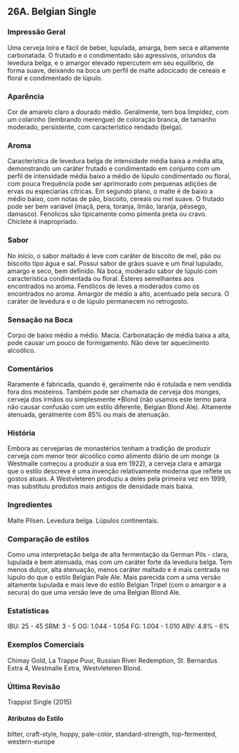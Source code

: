 ## 26A. Belgian Single

### Impressão Geral

Uma cerveja loira e fácil de beber, lupulada, amarga, bem seca e altamente carbonatada. O frutado e o condimentado são agressivos, oriundos da levedura belga, e o amargor elevado repercutem em seu equilíbrio, de forma suave, deixando na boca um perfil de malte adocicado de cereais e floral e condimentado de lúpulo.

### Aparência

Cor de amarelo claro a dourado médio. Geralmente, tem boa limpidez, com um colarinho (lembrando merengue) de coloração branca, de tamanho moderado, persistente, com característico rendado (belga).

### Aroma

Característica de levedura belga de intensidade média baixa a média alta, demonstrando um caráter frutado e condimentado em conjunto com um perfil de intensidade média baixo a médio de lúpulo condimentado ou floral, com pouca frequência pode ser aprimorado com pequenas adições de ervas ou especiarias cítricas. Em segundo plano, o malte é de baixo a médio baixo, com notas de pão, biscoito, cereais ou mel suave. O frutado pode ser bem variável (maçã, pera, toranja, limão, laranja, pêssego, damasco). Fenólicos são tipicamente como pimenta preta ou cravo. Chiclete é inapropriado.

### Sabor

No início, o sabor maltado é leve com caráter de biscoito de mel, pão ou biscoito tipo água e sal. Possui sabor de grãos suave e um final lupulado, amargo e seco, bem definido. Na boca, moderado sabor de lúpulo com característica condimentada ou floral. Ésteres semelhantes aos encontrados no aroma. Fenólicos de leves a moderados como os encontrados no aroma. Amargor de médio a alto, acentuado pela secura. O caráter de levedura e o de lúpulo permanecem no retrogosto.

### Sensação na Boca

Corpo de baixo médio a médio. Macia. Carbonatação de média baixa a alta, pode causar um pouco de formigamento. Não deve ter aquecimento alcoólico.

### Comentários

Raramente é fabricada, quando é, geralmente não é rotulada e nem vendida fora dos mosteiros. Também pode ser chamada de cerveja dos monges, cerveja dos irmãos ou simplesmente *Blond (não usamos este termo para não causar confusão com um estilo diferente, Belgian Blond Ale). Altamente atenuada, geralmente com 85% ou mais de atenuação.

### História

Embora as cervejarias de monastérios tenham a tradição de produzir cerveja com menor teor alcoólico como alimento diário de um monge (a Westmalle começou a produzir a sua em 1922), a cerveja clara e amarga que o estilo descreve é uma invenção relativamente moderna que reflete os gostos atuais. A Westvleteren produziu a deles pela primeira vez em 1999, mas substituiu produtos mais antigos de densidade mais baixa.

### Ingredientes

Malte Pilsen. Levedura belga. Lúpulos continentais.

### Comparação de estilos

Como uma interpretação belga de alta fermentação da German Pils - clara, lupulada e bem atenuada, mas com um caráter forte da levedura belga. Tem menos dulçor, alta atenuação, menos caráter maltado e é mais centrada no lúpulo do que o estilo Belgian Pale Ale. Mais parecida com a uma versão altamente lupulada e mais leve do estilo Belgian Tripel (com o amargor e a secura) do que uma versão leve de uma Belgian Blond Ale.

### Estatísticas

IBU: 25 - 45 SRM: 3 - 5 OG: 1.044 - 1.054 FG: 1.004 - 1.010 ABV: 4.8% - 6%

### Exemplos Comerciais

Chimay Gold, La Trappe Puur, Russian River Redemption, St. Bernardus Extra 4, Westmalle Extra, Westvleteren Blond.

### Última Revisão

Trappist Single (2015)
#### Atributos do Estilo

bitter, craft-style, hoppy, pale-color, standard-strength, top-fermented, western-europe
